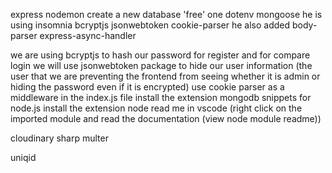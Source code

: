 express
nodemon
create a new database 'free' one
dotenv
mongoose
he is using insomnia
bcryptjs
jsonwebtoken
cookie-parser
he also added body-parser
express-async-handler

we are using bcryptjs to hash our password for register and for compare login
we will use jsonwebtoken package to hide our user information (the user that we are preventing the frontend from seeing whether it is admin or hiding the password even if it is encrypted)
use cookie parser as a middleware in the index.js file
install the extension mongodb snippets for node.js
install the extension node read me in vscode (right click on the imported module and read the documentation (view node module readme))

cloudinary
sharp
multer

uniqid
